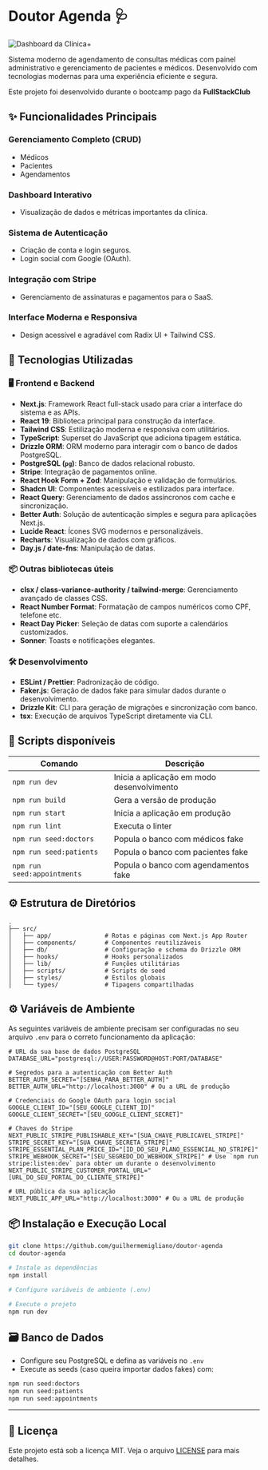 # Doutor Agenda 🩺

![Dashboard da Clínica+](https://github.com/guilhermemigliano/doutor-agenda/tree/main/public/interface/dashboard.png)

Sistema moderno de agendamento de consultas médicas com painel administrativo e gerenciamento de pacientes e médicos. Desenvolvido com tecnologias modernas para uma experiência eficiente e segura.

Este projeto foi desenvolvido durante o bootcamp pago da **FullStackClub**

## ✨ Funcionalidades Principais

### Gerenciamento Completo (CRUD)

- Médicos
- Pacientes
- Agendamentos

### Dashboard Interativo

- Visualização de dados e métricas importantes da clínica.

### Sistema de Autenticação

- Criação de conta e login seguros.
- Login social com Google (OAuth).

### Integração com Stripe

- Gerenciamento de assinaturas e pagamentos para o SaaS.

### Interface Moderna e Responsiva

- Design acessível e agradável com Radix UI + Tailwind CSS.

## 🔧 Tecnologias Utilizadas

### 🖥️ Frontend e Backend

- **Next.js**: Framework React full-stack usado para criar a interface do sistema e as APIs.
- **React 19**: Biblioteca principal para construção da interface.
- **Tailwind CSS**: Estilização moderna e responsiva com utilitários.
- **TypeScript**: Superset do JavaScript que adiciona tipagem estática.
- **Drizzle ORM**: ORM moderno para interagir com o banco de dados PostgreSQL.
- **PostgreSQL (`pg`)**: Banco de dados relacional robusto.
- **Stripe**: Integração de pagamentos online.
- **React Hook Form + Zod**: Manipulação e validação de formulários.
- **Shadcn UI**: Componentes acessíveis e estilizados para interface.
- **React Query**: Gerenciamento de dados assíncronos com cache e sincronização.
- **Better Auth**: Solução de autenticação simples e segura para aplicações Next.js.
- **Lucide React**: Ícones SVG modernos e personalizáveis.
- **Recharts**: Visualização de dados com gráficos.
- **Day.js / date-fns**: Manipulação de datas.

### 📦 Outras bibliotecas úteis

- **clsx / class-variance-authority / tailwind-merge**: Gerenciamento avançado de classes CSS.
- **React Number Format**: Formatação de campos numéricos como CPF, telefone etc.
- **React Day Picker**: Seleção de datas com suporte a calendários customizados.
- **Sonner**: Toasts e notificações elegantes.

### 🛠️ Desenvolvimento

- **ESLint / Prettier**: Padronização de código.
- **Faker.js**: Geração de dados fake para simular dados durante o desenvolvimento.
- **Drizzle Kit**: CLI para geração de migrações e sincronização com banco.
- **tsx**: Execução de arquivos TypeScript diretamente via CLI.

## 📁 Scripts disponíveis

| Comando                     | Descrição                                  |
| --------------------------- | ------------------------------------------ |
| `npm run dev`               | Inicia a aplicação em modo desenvolvimento |
| `npm run build`             | Gera a versão de produção                  |
| `npm run start`             | Inicia a aplicação em produção             |
| `npm run lint`              | Executa o linter                           |
| `npm run seed:doctors`      | Popula o banco com médicos fake            |
| `npm run seed:patients`     | Popula o banco com pacientes fake          |
| `npm run seed:appointments` | Popula o banco com agendamentos fake       |

## ⚙️ Estrutura de Diretórios

```
.
├── src/
│   ├── app/               # Rotas e páginas com Next.js App Router
│   ├── components/        # Componentes reutilizáveis
│   ├── db/                # Configuração e schema do Drizzle ORM
│   ├── hooks/             # Hooks personalizados
│   ├── lib/               # Funções utilitárias
│   ├── scripts/           # Scripts de seed
│   ├── styles/            # Estilos globais
│   └── types/             # Tipagens compartilhadas
```

## ⚙️ Variáveis de Ambiente

As seguintes variáveis de ambiente precisam ser configuradas no seu arquivo `.env` para o correto funcionamento da aplicação:

```env
# URL da sua base de dados PostgreSQL
DATABASE_URL="postgresql://USER:PASSWORD@HOST:PORT/DATABASE"

# Segredos para a autenticação com Better Auth
BETTER_AUTH_SECRET="[SENHA_PARA_BETTER_AUTH]"
BETTER_AUTH_URL="http://localhost:3000" # Ou a URL de produção

# Credenciais do Google OAuth para login social
GOOGLE_CLIENT_ID="[SEU_GOOGLE_CLIENT_ID]"
GOOGLE_CLIENT_SECRET="[SEU_GOOGLE_CLIENT_SECRET]"

# Chaves do Stripe
NEXT_PUBLIC_STRIPE_PUBLISHABLE_KEY="[SUA_CHAVE_PUBLICAVEL_STRIPE]"
STRIPE_SECRET_KEY="[SUA_CHAVE_SECRETA_STRIPE]"
STRIPE_ESSENTIAL_PLAN_PRICE_ID="[ID_DO_SEU_PLANO_ESSENCIAL_NO_STRIPE]"
STRIPE_WEBHOOK_SECRET="[SEU_SEGREDO_DO_WEBHOOK_STRIPE]" # Use `npm run stripe:listen:dev` para obter um durante o desenvolvimento
NEXT_PUBLIC_STRIPE_CUSTOMER_PORTAL_URL="[URL_DO_SEU_PORTAL_DO_CLIENTE_STRIPE]"

# URL pública da sua aplicação
NEXT_PUBLIC_APP_URL="http://localhost:3000" # Ou a URL de produção
```

## 📦 Instalação e Execução Local

```bash
git clone https://github.com/guilhermemigliano/doutor-agenda
cd doutor-agenda

# Instale as dependências
npm install

# Configure variáveis de ambiente (.env)

# Execute o projeto
npm run dev
```

## 🗃️ Banco de Dados

- Configure seu PostgreSQL e defina as variáveis no `.env`
- Execute as seeds (caso queira importar dados fakes) com:

```bash
npm run seed:doctors
npm run seed:patients
npm run seed:appointments
```

---

## 📄 Licença

Este projeto está sob a licença MIT. Veja o arquivo [LICENSE](./LICENSE) para mais detalhes.
